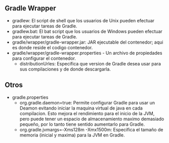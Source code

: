 ## Gradle Wrapper
* gradlew: El script de shell que los usuarios de Unix pueden efectuar para ejecutar tareas de Gradle.
* gradlew.bat: El bat script que los usuarios de Windows pueden efectuar para ejecutar tareas de Gradle.
* gradle/wrapper/gradle-wrapper.jar: JAR ejecutable del contenedor; aqui es donde reside el codigo contenedor.
* gradle/wrapper/gradle-wrapper.properties - Un archivo de propiedades para configurar el contenedor.
	- distributionUrles: Especifica que version de Gradle desea usar para sus compilaciones y de donde descargarla.

## Otros
* gradle.properties
	- org.gradle.daemon=true: Permite configurar Gradle para usar un Deamon evitando iniciar la maquina virtual de java en cada compilacion. Esto mejora el rendimiento para el inicio de la JVM, pero puede tener un espacio de almacenamiento maximo demasiado pequeño, por lo tanto tiene sentido aumentarlo para Gradle.
	- org.gradle.jvmargs=-Xms128m -Xmx1500m: Especifica el tamaño de memoria (inicial y maxima) para la JVM en Gradle.